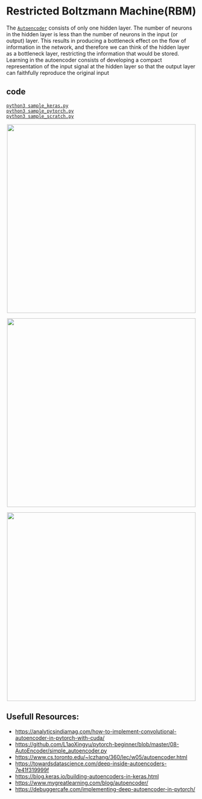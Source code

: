 # Restricted Boltzmann Machine(RBM)
The [`Autoencoder`](https://towardsdatascience.com/deep-inside-autoencoders-7e41f319999f) consists of only one hidden layer. The number of neurons in the hidden layer is less than the number of neurons in the input (or output) layer. This results in producing a bottleneck effect on the flow of information in the network, and therefore we can think of the hidden layer as a bottleneck layer, restricting the information that would be stored. Learning in the autoencoder consists of developing a compact representation of the input signal at the hidden layer so that the output layer can faithfully reproduce the original input

## code 
[`python3 sample_keras.py`](./sample_keras.py)  
[`python3 sample_pytorch.py`](./sample_pytorch.py)  
[`python3 sample_scratch.py`](./sample_scratch.py)  

<p align="center">
  <img src="https://www.oreilly.com/library/view/tensorflow-1x-deep/9781788293594/assets/7ca4c522-394e-49e6-bd32-e6679893f099.png"  width="500px">
</p>
<p align="center">
  <img src="https://paperswithcode.com/media/methods/Autoencoder_schema.png"  width="500px">
</p>
<p align="center">
  <img src="https://www.mathworks.com/matlabcentral/mlc-downloads/downloads/017c0e39-186c-4d35-b46a-cada01ccffce/83c02c60-b3b5-45c0-b915-0b8ab9ffe7e9/images/screenshot.jpg"  width="500px">
</p>

## Usefull Resources:
+ https://analyticsindiamag.com/how-to-implement-convolutional-autoencoder-in-pytorch-with-cuda/
+ https://github.com/L1aoXingyu/pytorch-beginner/blob/master/08-AutoEncoder/simple_autoencoder.py
+ https://www.cs.toronto.edu/~lczhang/360/lec/w05/autoencoder.html
+ https://towardsdatascience.com/deep-inside-autoencoders-7e41f319999f  
+ https://blog.keras.io/building-autoencoders-in-keras.html  
+ https://www.mygreatlearning.com/blog/autoencoder/
+ https://debuggercafe.com/implementing-deep-autoencoder-in-pytorch/
